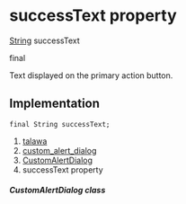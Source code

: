 
<div>

# successText property

</div>


[String](https://api.flutter.dev/flutter/dart-core/String-class.html)
successText


final




Text displayed on the primary action button.



## Implementation

``` language-dart
final String successText;
```







1.  [talawa](../../index.html)
2.  [custom_alert_dialog](../../widgets_custom_alert_dialog/)
3.  [CustomAlertDialog](../../widgets_custom_alert_dialog/CustomAlertDialog-class.html)
4.  successText property

##### CustomAlertDialog class







